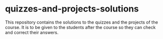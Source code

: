 # quizzes-and-projects-solutions
This repository contains the solutions to the quizzes and the projects of the course. It is to be given to the students after the course so they can check and correct their answers.
